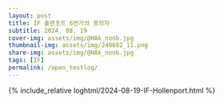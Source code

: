 ```yaml
---
layout: post
title: IF 홀랜포트 6번가의 용의자
subtitle: 2024. 08. 19
cover-img: assets/img/@HAk_nonb.jpg
thumbnail-img: assets/img/240602_11.png
share-img: assets/img/@HAk_nonb.jpg
tags: [IF]
permalink: /open_testlog/
---
```



{% include_relative loghtml/2024-08-19-IF-Hollenport.html %}
